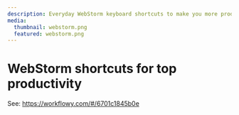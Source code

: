 ```yaml
---
description: Everyday WebStorm keyboard shortcuts to make you more productive
media:
  thumbnail: webstorm.png
  featured: webstorm.png
---
```


# WebStorm shortcuts for top productivity

See: https://workflowy.com/#/6701c1845b0e
